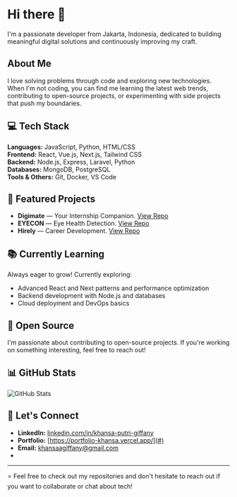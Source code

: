 # Hi there 👋
I'm a passionate developer from Jakarta, Indonesia, dedicated to building meaningful digital solutions and continuously improving my craft.

## About Me
I love solving problems through code and exploring new technologies. When I'm not coding, you can find me learning the latest web trends, contributing to open-source projects, or experimenting with side projects that push my boundaries.

## 💻 Tech Stack

**Languages:** JavaScript, Python, HTML/CSS  
**Frontend:** React, Vue.js, Next.js, Tailwind CSS  
**Backend:** Node.js, Express, Laravel, Python  
**Databases:** MongoDB, PostgreSQL  
**Tools & Others:** Git, Docker, VS Code

## 🚀 Featured Projects

- **Digimate** — Your Internship Companion. [View Repo](#https://github.com/khansagiffany/digimate-V2)
- **EYECON** — Eye Health Detection. [View Repo](#https://github.com/EYECON-Capstone)
- **Hirely** — Career Development. [View Repo](#https://github.com/khansagiffany/hirely)

## 📚 Currently Learning
Always eager to grow! Currently exploring:
- Advanced React and Next patterns and performance optimization
- Backend development with Node.js and databases
- Cloud deployment and DevOps basics

## 🌱 Open Source
I'm passionate about contributing to open-source projects. If you're working on something interesting, feel free to reach out!

## 📊 GitHub Stats
![GitHub Stats](https://github-readme-stats.vercel.app/api?username=khansagiffany&show_icons=true&theme=dark)

## 🤝 Let's Connect
- **LinkedIn:** [linkedin.com/in/khansa-putri-giffany](#)
- **Portfolio:** [https://portfolio-khansa.vercel.app/](#)
- **Email:** khansaagiffany@gmail.com
- 
---

⭐ Feel free to check out my repositories and don't hesitate to reach out if you want to collaborate or chat about tech!
